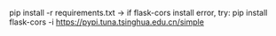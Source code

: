 pip install -r requirements.txt
-> if flask-cors install error, try: pip install flask-cors -i https://pypi.tuna.tsinghua.edu.cn/simple
